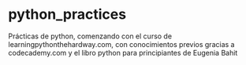 # python_practices

Prácticas de python, comenzando con el curso de learningpythonthehardway.com,
con conocimientos previos gracias a codecademy.com y el libro python para principiantes
de Eugenia Bahit
